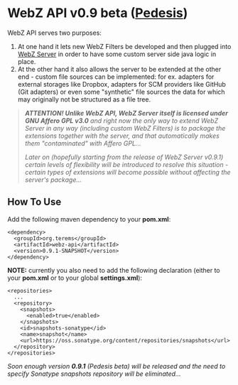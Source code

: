 # WebZ API v0.9 beta ([Pedesis](https://www.pinterest.com/teremterem/pedesis-from-ancient-greek-a-leaping/))

WebZ API serves two purposes:
 1. At one hand it lets new WebZ Filters be developed and then plugged into [WebZ Server](https://github.com/terems-org/webz-server#webz-server-v09-beta-pedesis) in order to have some custom server side java logic in place.
 1. At the other hand it also allows the server to be extended at the other end - custom file sources can be implemented: for ex. adapters for external storages like Dropbox, adapters for SCM providers like GitHub (Git adapters) or even some "synthetic" file sources the data for which may originally not be structured as a file tree.

> ***ATTENTION! Unlike WebZ API, WebZ Server itself is licensed under GNU Affero GPL v3.0*** *and right now the only way to extend WebZ Server in any way (including custom WebZ Filters) is to package the extensions together with the server, and that automatically makes them "contaminated" with Affero GPL...*
>
> *Later on (hopefully starting from the release of WebZ Server v0.9.1) certain levels of flexibility will be introduced to resolve this situation - certain types of extensions will become possible without affecting the server's package...*

How To Use
------

Add the following maven dependency to your **pom.xml**:
```
<dependency>
  <groupId>org.terems</groupId>
  <artifactId>webz-api</artifactId>
  <version>0.9.1-SNAPSHOT</version>
</dependency>
```

**NOTE:** currently you also need to add the following declaration (either to your **pom.xml** or to your global **settings.xml**):
```
<repositories>
  ...
  <repository>
    <snapshots>
      <enabled>true</enabled>
    </snapshots>
    <id>snapshots-sonatype</id>
    <name>snapshot</name>
    <url>https://oss.sonatype.org/content/repositories/snapshots</url>
  </repository>
</repositories>
```
*Soon enough version* ***0.9.1*** *(Pedesis beta) will be released and the need to specify Sonatype snapshots repository will be eliminated...*
